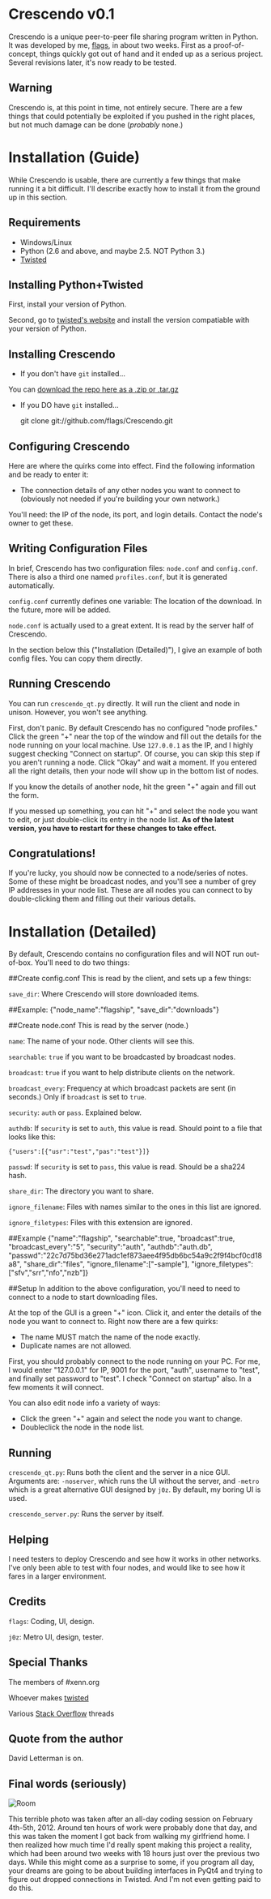 Crescendo v0.1
==============
Crescendo is a unique peer-to-peer file sharing program written in Python. It was developed by me, [flags](http://jetstarforever.com/site/), in about two weeks. First as a proof-of-concept, things quickly got out of hand and it ended up as a serious project. Several revisions later, it's now ready to be tested.

Warning
-------
Crescendo is, at this point in time, not entirely secure. There are a few things that could potentially be exploited if you pushed in the right places, but not much damage can be done (*probably* none.)

Installation (Guide)
====================
While Crescendo is usable, there are currently a few things that make running it a bit difficult. I'll describe exactly how to install it from the ground up in this section.

Requirements
------------
* Windows/Linux
* Python (2.6 and above, and maybe 2.5. NOT Python 3.)
* [Twisted](http://twistedmatrix.com/trac/)

Installing Python+Twisted
------------------
First, install your version of Python.

Second, go to [twisted's website](http://twistedmatrix.com/trac/) and install the version compatiable with your version of Python.

Installing Crescendo
--------------------
* If you don't have `git` installed...

You can [download the repo here as a .zip or .tar.gz](https://github.com/flags/Crescendo/downloads)

* If you DO have `git` installed...

    git clone git://github.com/flags/Crescendo.git

Configuring Crescendo
---------------------
Here are where the quirks come into effect. Find the following information and be ready to enter it:

* The connection details of any other nodes you want to connect to (obviously not needed if you're building your own network.)

You'll need: the IP of the node, its port, and login details. Contact the node's owner to get these.

Writing Configuration Files
---------------------------
In brief, Crescendo has two configuration files: `node.conf` and `config.conf`. There is also a third one named `profiles.conf`, but it is generated automatically.

`config.conf` currently defines one variable: The location of the download. In the future, more will be added.

`node.conf` is actually used to a great extent. It is read by the server half of Crescendo.

In the section below this ("Installation (Detailed)"), I give an example of both config files. You can copy them directly.

Running Crescendo
-----------------
You can run `crescendo_qt.py` directly. It will run the client and node in unison. However, you won't see anything.

First, don't panic. By default Crescendo has no configured "node profiles." Click the green "+" near the top of the window and fill out the details for the node running on your local machine. Use `127.0.0.1` as the IP, and I highly suggest checking "Connect on startup". Of course, you can skip this step if you aren't running a node. Click "Okay" and wait a moment. If you entered all the right details, then your node will show up in the bottom list of nodes.

If you know the details of another node, hit the green "+" again and fill out the form.

If you messed up something, you can hit "+" and select the node you want to edit, or just double-click its entry in the node list. **As of the latest version, you have to restart for these changes to take effect.**

Congratulations!
----------------
If you're lucky, you should now be connected to a node/series of notes. Some of these might be broadcast nodes, and you'll see a number of grey IP addresses in your node list. These are all nodes you can connect to by double-clicking them and filling out their various details.

Installation (Detailed)
=======================
By default, Crescendo contains no configuration files and will NOT run out-of-box. You'll need to do two things:

##Create config.conf
This is read by the client, and sets up a few things:

`save_dir`: Where Crescendo will store downloaded items.

##Example: 
    {"node_name":"flagship",
    "save_dir":"downloads"}

##Create node.conf
This is read by the server (node.)

`name`: The name of your node. Other clients will see this.

`searchable`: `true` if you want to be broadcasted by broadcast nodes.

`broadcast`: `true` if you want to help distribute clients on the network.

`broadcast_every`: Frequency at which broadcast packets are sent (in seconds.) Only if `broadcast` is set to `true`.

`security`: `auth` or `pass`. Explained below.

`authdb`: If `security` is set to `auth`, this value is read. Should point to a file that looks like this:

`{"users":[{"usr":"test","pas":"test"}]}`

`passwd`: If `security` is set to `pass`, this value is read. Should be a sha224 hash.

`share_dir`: The directory you want to share.

`ignore_filename`: Files with names similar to the ones in this list are ignored.

`ignore_filetypes`: Files with this extension are ignored.

##Example
    {"name":"flagship",
    "searchable":true,
    "broadcast":true,
    "broadcast_every":"5",
    "security":"auth",
    "authdb":"auth.db",
    "passwd":"22c7d75bd36e271adc1ef873aee4f95db6bc54a9c2f9f4bcf0cd18a8",
    "share_dir":"files",
    "ignore_filename":["-sample"],
    "ignore_filetypes":["sfv","srr","nfo","nzb"]}
	
##Setup
In addition to the above configuration, you'll need to need to connect to a node to start downloading files.

At the top of the GUI is a green "+" icon. Click it, and enter the details of the node you want to connect to. Right now there are a few quirks:

* The name MUST match the name of the node exactly.
* Duplicate names are not allowed.

First, you should probably connect to the node running on your PC. For me, I would enter "127.0.0.1" for IP, 9001 for the port, "auth", username to "test", and finally set password to "test". I check "Connect on startup" also. In a few moments it will connect.

You can also edit node info a variety of ways:

* Click the green "+" again and select the node you want to change.
* Doubleclick the node in the node list.

Running
-------
`crescendo_qt.py`: Runs both the client and the server in a nice GUI. Arguments are: `-noserver`, which runs the UI without the server, and `-metro` which is a great alternative GUI designed by `j0z`. By default, my boring UI is used.

`crescendo_server.py`: Runs the server by itself.

Helping
-------
I need testers to deploy Crescendo and see how it works in other networks. I've only been able to test with four nodes, and would like to see how it fares in a larger environment.

Credits
-------
`flags`: Coding, UI, design.

`j0z`: Metro UI, design, tester.

Special Thanks
--------------
The members of #xenn.org

Whoever makes [twisted](http://twistedmatrix.com/trac/)

Various [Stack Overflow](http://stackoverflow.com/) threads

Quote from the author
---------------------
David Letterman is on.

Final words (seriously)
-----------------------
![Room](http://i.imgur.com/zEacX.jpg)

This terrible photo was taken after an all-day coding session on February 4th-5th, 2012. Around ten hours of work were probably done that day, and this was taken the moment I got back from walking my girlfriend home. I then realized how much time I'd really spent making this project a reality, which had been around two weeks with 18 hours just over the previous two days. While this might come as a surprise to some, if you program all day, your dreams are going to be about building interfaces in PyQt4 and trying to figure out dropped connections in Twisted. And I'm not even getting paid to do this.
